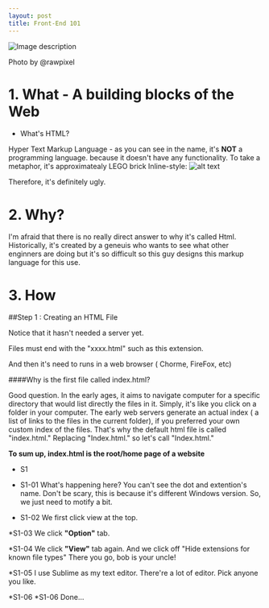 ```yaml
---
layout: post
title: Front-End 101
---
```

![Image description](/images/https://github.com/Homchangedavid/homchangedavid.github.io/blob/master/images/Front-End%20Web.jpg)

Photo by @rawpixel

# 1. What - A building blocks of the Web
* What's HTML?

Hyper Text Markup Language - as you can see in the name, it's **NOT** a programming language. because it doesn't have any functionality. 
To take a metaphor, it's approximatealy LEGO brick
Inline-style: 
![alt text](https://github.com/Homchangedavid/homchangedavid.github.io/blob/master/images/LEGO_brick.png "Foundation")

Therefore, it's definitely ugly.

# 2. Why?

I'm afraid that there is no really direct answer to why it's called Html. Historically, it's created by a geneuis who wants to see 
what other enginners are doing but it's so difficult so this guy designs this markup language for this use.

# 3. How

##Step 1 : Creating an HTML File

Notice that it hasn't needed a server yet.

Files must end with the "xxxx.html" such as this extension.

And then it's need to runs in a web browser ( Chorme, FireFox, etc)

####Why is the first file called index.html?

Good question. In the early ages, it aims to navigate computer for a specific directory that would list directly the files in it.
Simply, it's like you click on a folder in your computer. The early web servers generate an actual index ( a list of links to the files
in the current folder), if you preferred your own custom index of the files. That's why the default html file is called "index.html." 
Replacing "Index.html." so let's call "Index.html." 

**To sum up, index.html is the root/home page of a website**

* S1

* S1-01
What's happening here? You can't see the dot and extention's name. Don't be scary, this is because it's different Windows version.
So, we just need to motify a bit. 

* S1-02
We first click view at the top. 

*S1-03
We click **"Option"** tab.

*S1-04
We click **"View"** tab again. And we click off "Hide extensions for known file types"  There you go, bob is your uncle!

*S1-05
I use Sublime as my text editor. There're a lot of editor. Pick anyone you like.

*S1-06
*S1-06
Done...
